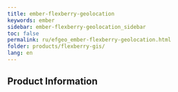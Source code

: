 ```yaml
---
title: ember-flexberry-geolocation
keywords: ember
sidebar: ember-flexberry-geolocation_sidebar
toc: false
permalink: ru/efgeo_ember-flexberry-geolocation.html
folder: products/flexberry-gis/
lang: en
---
```


## Product Information
